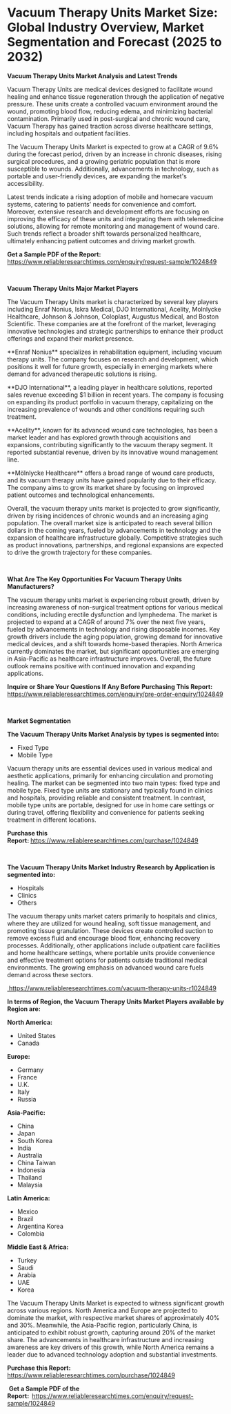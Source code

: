 <p><h1>Vacuum Therapy Units Market Size: Global Industry Overview, Market Segmentation and Forecast (2025 to 2032)</h1></p><p><strong>Vacuum Therapy Units Market Analysis and Latest Trends</strong></p>
<p><p>Vacuum Therapy Units are medical devices designed to facilitate wound healing and enhance tissue regeneration through the application of negative pressure. These units create a controlled vacuum environment around the wound, promoting blood flow, reducing edema, and minimizing bacterial contamination. Primarily used in post-surgical and chronic wound care, Vacuum Therapy has gained traction across diverse healthcare settings, including hospitals and outpatient facilities.</p><p>The Vacuum Therapy Units Market is expected to grow at a CAGR of 9.6% during the forecast period, driven by an increase in chronic diseases, rising surgical procedures, and a growing geriatric population that is more susceptible to wounds. Additionally, advancements in technology, such as portable and user-friendly devices, are expanding the market's accessibility.</p><p>Latest trends indicate a rising adoption of mobile and homecare vacuum systems, catering to patients' needs for convenience and comfort. Moreover, extensive research and development efforts are focusing on improving the efficacy of these units and integrating them with telemedicine solutions, allowing for remote monitoring and management of wound care. Such trends reflect a broader shift towards personalized healthcare, ultimately enhancing patient outcomes and driving market growth.</p></p>
<p><strong>Get a Sample PDF of the Report:&nbsp;</strong> <a href="https://www.reliableresearchtimes.com/enquiry/request-sample/1024849?utm_campaign=2203&utm_medium=2&utm_source=Github&utm_content=ia&utm_term=18042025&utm_id=vacuum-therapy-units">https://www.reliableresearchtimes.com/enquiry/request-sample/1024849</a></p>
<p>&nbsp;</p>
<p><strong>Vacuum Therapy Units Major Market Players</strong></p>
<p><p>The Vacuum Therapy Units market is characterized by several key players including Enraf Nonius, Iskra Medical, DJO International, Acelity, Molnlycke Healthcare, Johnson & Johnson, Coloplast, Augustus Medical, and Boston Scientific. These companies are at the forefront of the market, leveraging innovative technologies and strategic partnerships to enhance their product offerings and expand their market presence.</p><p>**Enraf Nonius** specializes in rehabilitation equipment, including vacuum therapy units. The company focuses on research and development, which positions it well for future growth, especially in emerging markets where demand for advanced therapeutic solutions is rising.</p><p>**DJO International**, a leading player in healthcare solutions, reported sales revenue exceeding $1 billion in recent years. The company is focusing on expanding its product portfolio in vacuum therapy, capitalizing on the increasing prevalence of wounds and other conditions requiring such treatment.</p><p>**Acelity**, known for its advanced wound care technologies, has been a market leader and has explored growth through acquisitions and expansions, contributing significantly to the vacuum therapy segment. It reported substantial revenue, driven by its innovative wound management line.</p><p>**Mölnlycke Healthcare** offers a broad range of wound care products, and its vacuum therapy units have gained popularity due to their efficacy. The company aims to grow its market share by focusing on improved patient outcomes and technological enhancements.</p><p>Overall, the vacuum therapy units market is projected to grow significantly, driven by rising incidences of chronic wounds and an increasing aging population. The overall market size is anticipated to reach several billion dollars in the coming years, fueled by advancements in technology and the expansion of healthcare infrastructure globally. Competitive strategies such as product innovations, partnerships, and regional expansions are expected to drive the growth trajectory for these companies.</p></p>
<p>&nbsp;</p>
<p><strong>What Are The Key Opportunities For Vacuum Therapy Units Manufacturers?</strong></p>
<p><p>The vacuum therapy units market is experiencing robust growth, driven by increasing awareness of non-surgical treatment options for various medical conditions, including erectile dysfunction and lymphedema. The market is projected to expand at a CAGR of around 7% over the next five years, fueled by advancements in technology and rising disposable incomes. Key growth drivers include the aging population, growing demand for innovative medical devices, and a shift towards home-based therapies. North America currently dominates the market, but significant opportunities are emerging in Asia-Pacific as healthcare infrastructure improves. Overall, the future outlook remains positive with continued innovation and expanding applications.</p></p>
<p><strong>Inquire or Share Your Questions If Any Before Purchasing This Report:</strong> <a href="https://www.reliableresearchtimes.com/enquiry/pre-order-enquiry/1024849?utm_campaign=2203&utm_medium=2&utm_source=Github&utm_content=ia&utm_term=18042025&utm_id=vacuum-therapy-units">https://www.reliableresearchtimes.com/enquiry/pre-order-enquiry/1024849</a></p>
<p>&nbsp;</p>
<p><strong>Market Segmentation</strong></p>
<p><strong>The Vacuum Therapy Units Market Analysis by types is segmented into:</strong></p>
<p><ul><li>Fixed Type</li><li>Mobile Type</li></ul></p>
<p><p>Vacuum therapy units are essential devices used in various medical and aesthetic applications, primarily for enhancing circulation and promoting healing. The market can be segmented into two main types: fixed type and mobile type. Fixed type units are stationary and typically found in clinics and hospitals, providing reliable and consistent treatment. In contrast, mobile type units are portable, designed for use in home care settings or during travel, offering flexibility and convenience for patients seeking treatment in different locations.</p></p>
<p><strong>Purchase this Report:&nbsp;</strong><a href="https://www.reliableresearchtimes.com/purchase/1024849?utm_campaign=2203&utm_medium=2&utm_source=Github&utm_content=ia&utm_term=18042025&utm_id=vacuum-therapy-units">https://www.reliableresearchtimes.com/purchase/1024849</a></p>
<p>&nbsp;</p>
<p><strong>The Vacuum Therapy Units Market Industry Research by Application is segmented into:</strong></p>
<p><ul><li>Hospitals</li><li>Clinics</li><li>Others</li></ul></p>
<p><p>The vacuum therapy units market caters primarily to hospitals and clinics, where they are utilized for wound healing, soft tissue management, and promoting tissue granulation. These devices create controlled suction to remove excess fluid and encourage blood flow, enhancing recovery processes. Additionally, other applications include outpatient care facilities and home healthcare settings, where portable units provide convenience and effective treatment options for patients outside traditional medical environments. The growing emphasis on advanced wound care fuels demand across these sectors.</p></p>
<p><a href="https://www.reliableresearchtimes.com/vacuum-therapy-units-r1024849?utm_campaign=2203&utm_medium=2&utm_source=Github&utm_content=ia&utm_term=18042025&utm_id=vacuum-therapy-units">&nbsp;https://www.reliableresearchtimes.com/vacuum-therapy-units-r1024849</a></p>
<p><strong>In terms of Region, the Vacuum Therapy Units Market Players available by Region are:</strong></p>
<p>
    <p> <strong> North America: </strong>
        <ul>
            <li>United States</li>
            <li>Canada</li>
        </ul>
        </p> 
    <p> <strong> Europe: </strong>
        <ul>
            <li>Germany</li>
            <li>France</li>
            <li>U.K.</li>
            <li>Italy</li>
            <li>Russia</li>
        </ul>
        </p> 
    <p> <strong> Asia-Pacific: </strong>
        <ul>
            <li>China</li>
            <li>Japan</li>
            <li>South Korea</li>
            <li>India</li>
            <li>Australia</li>
            <li>China Taiwan</li>
            <li>Indonesia</li>
            <li>Thailand</li>
            <li>Malaysia</li>
        </ul>
        </p> 
    <p> <strong> Latin America: </strong>
        <ul>
            <li>Mexico</li>
            <li>Brazil</li>
            <li>Argentina Korea</li>
            <li>Colombia</li>
        </ul>
        </p> 
    <p> <strong> Middle East & Africa: </strong>
        <ul>
            <li>Turkey</li>
            <li>Saudi</li>
            <li>Arabia</li>
            <li>UAE</li>
            <li>Korea</li>
        </ul>
    </p>
    </p>
<p><p>The Vacuum Therapy Units Market is expected to witness significant growth across various regions. North America and Europe are projected to dominate the market, with respective market shares of approximately 40% and 30%. Meanwhile, the Asia-Pacific region, particularly China, is anticipated to exhibit robust growth, capturing around 20% of the market share. The advancements in healthcare infrastructure and increasing awareness are key drivers of this growth, while North America remains a leader due to advanced technology adoption and substantial investments.</p></p>
<p><strong>Purchase this Report: </strong><a href="https://www.reliableresearchtimes.com/purchase/1024849?utm_campaign=2203&utm_medium=2&utm_source=Github&utm_content=ia&utm_term=18042025&utm_id=vacuum-therapy-units">https://www.reliableresearchtimes.com/purchase/1024849</a></p>
<p>&nbsp;<strong>Get a Sample PDF of the Report:&nbsp;&nbsp;</strong><a href="https://www.reliableresearchtimes.com/enquiry/request-sample/1024849?utm_campaign=2203&utm_medium=2&utm_source=Github&utm_content=ia&utm_term=18042025&utm_id=vacuum-therapy-units">https://www.reliableresearchtimes.com/enquiry/request-sample/1024849</a></p>
<p><strong></strong></p>
<p><p></p><p></p><p></p></p>